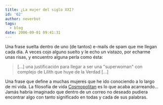 ```yaml
---
title: ¿La mujer del siglo XXI?
id: '62'
author: neverbot
tags:
  - blog
date: 2006-09-01 09:41:31
---
```


Una frase suelta dentro de uno (de tantos) e-mails de spam que me llegan cada día. A veces cojo alguno suelto y le echo un vistazo, por echarme unas risas, y encuentro alguna perla como ésta:

> \[...\] una justificación para llegar a ser una "superwoman" con complejo de Lilith que huye de la Verdad \[...\]

Una frase que define a muchas mujeres que he ido conociendo a lo largo de mi vida. La filosofía de vida [Cosmopolitan](http://www.cosmopolitan.es/) es lo que acaba acarreando... Jamás habría imaginado que dentro de un correo no deseado pudiera encontrar algo con tanto significado en todas y cada de sus palabras.